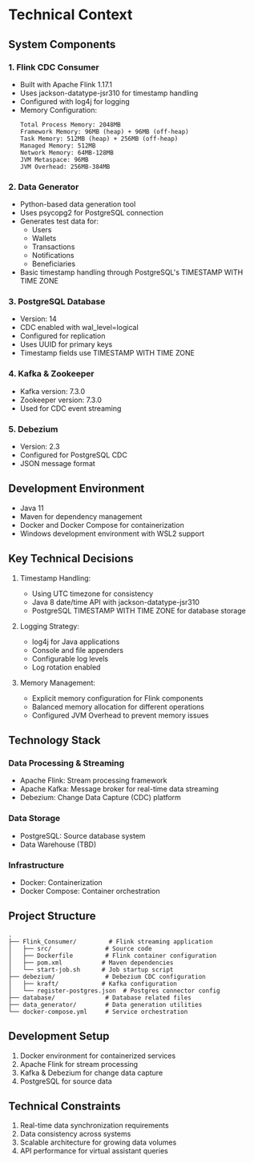 # Technical Context

## System Components

### 1. Flink CDC Consumer

- Built with Apache Flink 1.17.1
- Uses jackson-datatype-jsr310 for timestamp handling
- Configured with log4j for logging
- Memory Configuration:
  ```
  Total Process Memory: 2048MB
  Framework Memory: 96MB (heap) + 96MB (off-heap)
  Task Memory: 512MB (heap) + 256MB (off-heap)
  Managed Memory: 512MB
  Network Memory: 64MB-128MB
  JVM Metaspace: 96MB
  JVM Overhead: 256MB-384MB
  ```

### 2. Data Generator

- Python-based data generation tool
- Uses psycopg2 for PostgreSQL connection
- Generates test data for:
  - Users
  - Wallets
  - Transactions
  - Notifications
  - Beneficiaries
- Basic timestamp handling through PostgreSQL's TIMESTAMP WITH TIME ZONE

### 3. PostgreSQL Database

- Version: 14
- CDC enabled with wal_level=logical
- Configured for replication
- Uses UUID for primary keys
- Timestamp fields use TIMESTAMP WITH TIME ZONE

### 4. Kafka & Zookeeper

- Kafka version: 7.3.0
- Zookeeper version: 7.3.0
- Used for CDC event streaming

### 5. Debezium

- Version: 2.3
- Configured for PostgreSQL CDC
- JSON message format

## Development Environment

- Java 11
- Maven for dependency management
- Docker and Docker Compose for containerization
- Windows development environment with WSL2 support

## Key Technical Decisions

1. Timestamp Handling:

   - Using UTC timezone for consistency
   - Java 8 date/time API with jackson-datatype-jsr310
   - PostgreSQL TIMESTAMP WITH TIME ZONE for database storage

2. Logging Strategy:

   - log4j for Java applications
   - Console and file appenders
   - Configurable log levels
   - Log rotation enabled

3. Memory Management:
   - Explicit memory configuration for Flink components
   - Balanced memory allocation for different operations
   - Configured JVM Overhead to prevent memory issues

## Technology Stack

### Data Processing & Streaming

- Apache Flink: Stream processing framework
- Apache Kafka: Message broker for real-time data streaming
- Debezium: Change Data Capture (CDC) platform

### Data Storage

- PostgreSQL: Source database system
- Data Warehouse (TBD)

### Infrastructure

- Docker: Containerization
- Docker Compose: Container orchestration

## Project Structure

```
.
├── Flink_Consumer/         # Flink streaming application
│   ├── src/               # Source code
│   ├── Dockerfile         # Flink container configuration
│   ├── pom.xml           # Maven dependencies
│   └── start-job.sh      # Job startup script
├── debezium/              # Debezium CDC configuration
│   ├── kraft/            # Kafka configuration
│   └── register-postgres.json  # Postgres connector config
├── database/              # Database related files
├── data_generator/        # Data generation utilities
└── docker-compose.yml     # Service orchestration
```

## Development Setup

1. Docker environment for containerized services
2. Apache Flink for stream processing
3. Kafka & Debezium for change data capture
4. PostgreSQL for source data

## Technical Constraints

1. Real-time data synchronization requirements
2. Data consistency across systems
3. Scalable architecture for growing data volumes
4. API performance for virtual assistant queries
